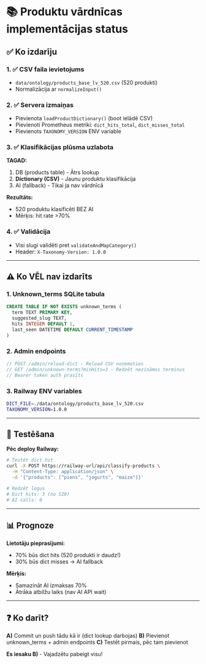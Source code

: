 # 📚 Produktu vārdnīcas implementācijas status

## ✅ Ko izdarīju

### 1. ✅ CSV faila ievietojums
- `data/ontology/products_base_lv_520.csv` (520 produkti)
- Normalizācija ar `normalizeInput()`

### 2. ✅ Servera izmaiņas
- Pievienota `loadProductDictionary()` (boot ielādē CSV)
- Pievienoti Prometheus metriki: `dict_hits_total`, `dict_misses_total`
- Pievienots `TAXONOMY_VERSION` ENV variable

### 3. ✅ Klasifikācijas plūsma uzlabota
**TAGAD:**
1. DB (products table) - Ātrs lookup
2. **Dictionary (CSV)** - Jaunu produktu klasifikācija
3. AI (fallback) - Tikai ja nav vārdnīcā

**Rezultāts:**
- 520 produktu klasificēti BEZ AI
- Mērķis: hit rate >70%

### 4. ✅ Validācija
- Visi slugi validēti pret `validateAndMapCategory()`
- Header: `X-Taxonomy-Version: 1.0.0`

---

## ⚠️ Ko VĒL nav izdarīts

### 1. Unknown_terms SQLite tabula
```sql
CREATE TABLE IF NOT EXISTS unknown_terms (
  term TEXT PRIMARY KEY,
  suggested_slug TEXT,
  hits INTEGER DEFAULT 1,
  last_seen DATETIME DEFAULT CURRENT_TIMESTAMP
)
```

### 2. Admin endpoints
```javascript
// POST /admin/reload-dict - Reload CSV noņemoties
// GET /admin/unknown-terms?minHits=3 - Redzēt nezināmos terminus
// Bearer token auth prasīts
```

### 3. Railway ENV variables
```bash
DICT_FILE=./data/ontology/products_base_lv_520.csv
TAXONOMY_VERSION=1.0.0
```

---

## 🚀 Testēšana

**Pēc deploy Railway:**
```bash
# Testēt dict hit
curl -X POST https://railway-url/api/classify-products \
  -H "Content-Type: application/json" \
  -d '{"products": ["piens", "jogurts", "maize"]}'

# Redzēt logus
# Dict hits: 3 (no 520)
# AI calls: 0
```

---

## 📊 Prognoze

**Lietotāju pieprasījumi:**
- 70% būs dict hits (520 produkti ir daudz!)
- 30% būs dict misses → AI fallback

**Mērķis:**
- Samazināt AI izmaksas 70%
- Ātrāka atbilžu laiks (nav AI API wait)

---

## ❓ Ko darīt?

**A)** Commit un push tādu kā ir (dict lookup darbojas)
**B)** Pievienot unknown_terms + admin endpoints
**C)** Testēt pirmais, pēc tam pievienot

**Es iesaku B)** - Vajadzētu pabeigt visu!


